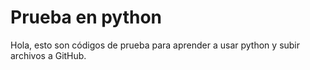 # Prueba en python
Hola, esto son códigos de prueba para aprender a usar python y subir archivos a GitHub.
